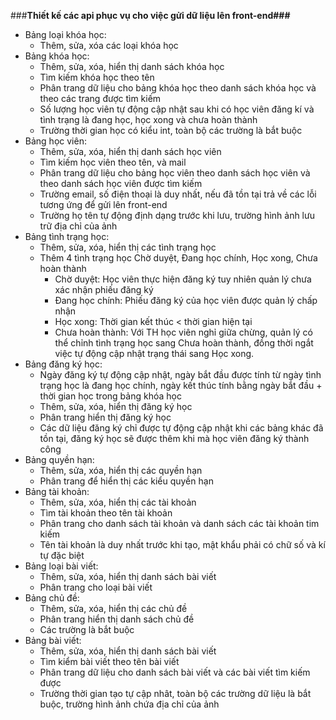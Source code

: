 ###**Thiết kế các api phục vụ cho việc gửi dữ liệu lên front-end###**

- Bảng loại khóa học:
    - Thêm, sửa, xóa các loại khóa học
- Bảng khóa học:
    - Thêm, sửa, xóa, hiển thị danh sách khóa học
    - Tìm kiếm khóa học theo tên
    - Phân trang dữ liệu cho bảng khóa học theo danh sách khóa học và theo các trang được tìm kiếm
    - Số lượng học viên tự động cập nhật sau khi có học viên đăng kí và tình trạng là đang học, học xong và chưa hoàn thành
    - Trường thời gian học có kiểu int, toàn bộ các trường là bắt buộc
- Bảng học viên:
    - Thêm, sửa, xóa, hiển thị danh sách học viên
    - Tìm kiếm học viên theo tên, và mail
    - Phân trang dữ liệu cho bảng học viên theo danh sách học viên và theo danh sách học viên được tìm kiếm
    - Trường email, số điện thoại là duy nhất, nếu đã tồn tại trả về các lỗi tương ứng để gửi lên front-end
    - Trường họ tên tự động định dạng trước khi lưu, trường hình ảnh lưu trữ địa chỉ của ảnh
- Bảng tình trạng học:
    - Thêm, sửa, xóa, hiển thị các tình trạng học
    - Thêm 4 tình trạng học Chờ duyệt, Đang học chính, Học xong, Chưa hoàn thành
        - Chờ duyệt: Học viên thực hiện đăng ký tuy nhiên quản lý chưa xác nhận phiếu đăng ký
        - Đang học chính: Phiếu đăng ký của học viên được quản lý chấp nhận
        - Học xong: Thời gian kết thúc < thời gian hiện tại
        - Chưa hoàn thành: Với TH học viên nghỉ giữa chừng, quản lý có thể chỉnh tình trạng học sang Chưa hoàn thành, đồng thời ngắt việc tự động cập nhật trạng thái sang Học xong.
- Bảng đăng ký học:
    - Ngày đăng ký tự động cập nhật, ngày bắt đầu được tính từ ngày tình trạng học là đang học chính, ngày kết thúc tính bằng ngày bắt đầu + thời gian học trong bảng khóa học
    - Thêm, sửa, xóa, hiển thị đăng ký học
    - Phân trang hiển thị đăng ký học
    - Các dữ liệu đăng ký chỉ được tự động cập nhật khi các bảng khác đã tồn tại, đăng ký học sẽ được thêm khi mà học viên đăng ký thành công
- Bảng quyền hạn:
    - Thêm, sửa, xóa, hiển thị các quyền hạn
    - Phân trang để hiển thị các kiểu quyền hạn
- Bảng tài khoản:
    - Thêm, sửa, xóa, hiển thị các tài khoản
    - Tìm tài khoản theo tên tài khoản
    - Phân trang cho danh sách tài khoản và danh sách các tài khoản tim kiếm
    - Tên tài khoản là duy nhất trước khi tạo, mật khẩu phải có chữ số và kí tự đặc biệt
- Bảng loại bài viết:
    - Thêm, sửa, xóa, hiển thị danh sách bài viết
    - Phân trang cho loại bài viết
- Bảng chủ đề:
    - Thêm, sửa, xóa, hiển thị các chủ đề
    - Phân trang hiển thị danh sách chủ đề
    - Các trường là bắt buộc
- Bảng bài viết:
    - Thêm, sửa, xóa, hiển thị danh sách bài viết
    - Tìm kiểm bài viết theo tên bài viết
    - Phân trang dữ liệu cho danh sách bài viết và các bài viết tìm kiếm được
    - Trường thời gian tạo tự cập nhât, toàn bộ các trường dữ liệu là bắt buộc, trường hình ảnh chứa địa chỉ của ảnh
